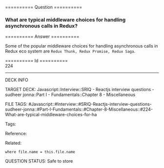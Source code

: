 ========== Question ==========  

### What are typical middleware choices for handling asynchronous calls in Redux?  

========== Answer ==========  

Some of the popular middleware choices for handling asynchronous calls in Redux eco system are `Redux Thunk, Redux Promise, Redux Saga`.

========== Id ==========  
224

---

DECK INFO

TARGET DECK: Javascript::Interview::SRIQ - Reactjs interview questions - sudheer jonna::Part I - Fundamentals::Chapter 8 - Miscellaneous

FILE TAGS: #Javascript::#Interview::#SRIQ-Reactjs-interview-questions-sudheer-jonna::#Part-I-Fundamentals::#Chapter-8-Miscellaneous::#224-What-are-typical-middleware-choices-for-ha

Tags:

Reference:

Related:

```dataview
where file.name = this.file.name
```

QUESTION STATUS: Safe to store

